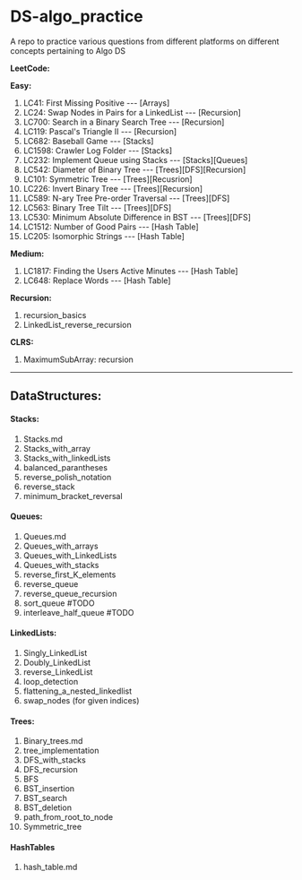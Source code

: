 # DS-algo_practice
A repo to practice various questions from different platforms on different concepts pertaining to Algo DS

**LeetCode:**

**Easy:**
1. LC41: First Missing Positive --- [Arrays]
2. LC24: Swap Nodes in Pairs for a LinkedList --- [Recursion]
3. LC700: Search in a Binary Search Tree --- [Recursion]
4. LC119: Pascal's Triangle II --- [Recursion]
5. LC682: Baseball Game --- [Stacks]
6. LC1598: Crawler Log Folder --- [Stacks]
7. LC232: Implement Queue using Stacks --- [Stacks][Queues]
8. LC542: Diameter of Binary Tree --- [Trees][DFS][Recursion]
9. LC101: Symmetric Tree --- [Trees][Recusrion]
10. LC226: Invert Binary Tree --- [Trees][Recursion]
11. LC589: N-ary Tree Pre-order Traversal --- [Trees][DFS]
12. LC563: Binary Tree Tilt --- [Trees][DFS]
13. LC530: Minimum Absolute Difference in BST --- [Trees][DFS]
14. LC1512: Number of Good Pairs --- [Hash Table]
15. LC205: Isomorphic Strings --- [Hash Table]


**Medium:**
1. LC1817: Finding the Users Active Minutes --- [Hash Table]
2. LC648: Replace Words --- [Hash Table]



**Recursion:**
1. recursion_basics
2. LinkedList_reverse_recursion


**CLRS:**
1. MaximumSubArray: recursion


---


## DataStructures:

#### Stacks:
1. Stacks.md
2. Stacks_with_array
3. Stacks_with_linkedLists
4. balanced_parantheses
5. reverse_polish_notation
6. reverse_stack
7. minimum_bracket_reversal



#### Queues:
1. Queues.md
2. Queues_with_arrays
3. Queues_with_LinkedLists
4. Queues_with_stacks
5. reverse_first_K_elements
6. reverse_queue
7. reverse_queue_recursion
8. sort_queue #TODO
9. interleave_half_queue #TODO



#### LinkedLists:
1. Singly_LinkedList
2. Doubly_LinkedList
3. reverse_LinkedList
4. loop_detection
5. flattening_a_nested_linkedlist 
6. swap_nodes (for given indices)



#### Trees:
1. Binary_trees.md
2. tree_implementation
3. DFS_with_stacks
4. DFS_recursion
5. BFS
6. BST_insertion
7. BST_search
8. BST_deletion
9. path_from_root_to_node
10. Symmetric_tree



#### HashTables
1. hash_table.md